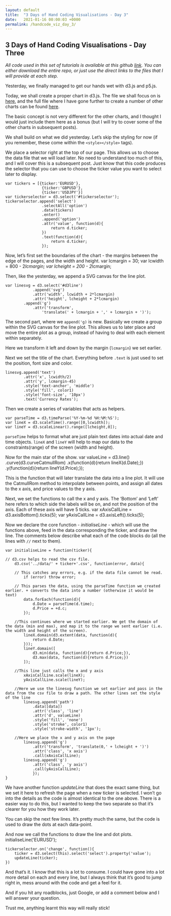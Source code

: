 ```yaml
---
layout: default
title:  "3 Days of Hand Coding Visualisations - Day 3"
date:   2021-01-16 00:00:03 +0000
permalink: /handcode_viz_day_3/
---
```


## 3 Days of Hand Coding Visualisations - Day Three


_All code used in this set of tutorials is available at this github [link][1]. You can either download the entire repo, or just use the direct links to the files that I will provide at each step._

Yesterday, we finally managed to get our hands wet with d3.js and p5.js.

Today, we shall create a proper chart in d3.js. The file we shall focus on is [here][2], and the full file where I have gone further to create a number of other charts can be found [here][3]. 

The basic concept is not very different for the other charts, and I thought I would just include them here as a bonus (but I will try to cover some of the other charts in subsequent posts).

We shall build on what we did yesterday. Let’s skip the styling for now (if you remember, these come within the `<style></style>` tags).

We place a selector right at the top of our page. This allows us to choose the data file that we will load later. No need to understand too much of this, and I will cover this is a subsequent post. Just know that this code produces the selector that you can use to choose the ticker value you want to select later to display.

	var tickers = [{ticker:'EURUSD'}, 
					{ticker:'GBPUSD'}, 
					{ticker:'USDJPY'}]
	var tickerselector = d3.select('#tickerselector');
	tickerselector.append('select')
					.selectAll('option')
					.data(tickers)
					.enter()
					.append('option')
					.attr('value', function(d){
						return d.ticker;
					})
					.text(function(d){
						return d.ticker;
					});

Now, let’s first set the boundaries of the chart - the margins between the edge of the pages, and the width and height.
	var lcmargin = 30;
	var lcwidth = 800 - 2*lcmargin;
	var lcheight = 200 - 2*lcmargin;

Then, like the yesterday, we append a SVG canvas for the line plot.

	var linesvg = d3.select('#d3line')
				.append('svg')
				.attr('width', lcwidth + 2*lcmargin)
				.attr('height', lcheight + 2*lcmargin)
			.append('g')
				.attr('transform', 
					'translate(' + lcmargin + ',' + lcmargin + ')');

The second part, where we `append('g)` is new. Basically we create a group within the SVG canvas for the line plot. This allows us to later place and move the entire plot as a group, instead of having to deal with each element within separately. 

Here we transform it left and down by the margin (`lcmargin`) we set earlier.

Next we set the title of the chart. Everything before `.text` is just used to set the position, font size and color.

	linesvg.append('text')
			.attr('x', lcwidth/2)
			.attr('y', lcmargin-45)
			.style('text-anchor', 'middle')
			.style('fill', color1)
			.style('font-size', '10px')
			.text('Currency Rates');

Then we create a series of variables that acts as helpers.

	var parseTime = d3.timeParse('%Y-%m-%d %H:%M:%S');
	var lineX = d3.scaleTime().range([0,lcwidth]);
	var lineY = d3.scaleLinear().range([lcheight,0]);

`parseTime` helps to format what are just plain text dates into actual date and time objects.
`lineX` and `lineY` will help to map our data to the constraints(range) of the screen (width and height). 

Now for the main star of the show.
	var valueLine = d3.line()
						.curve(d3.curveCatmullRom)
						.x(function(d){return lineX(d.Date);})
						.y(function(d){return lineY(d.Price);});

This is the function that will later translate the data into a line plot. It will use the CatmullRom method to interpolate between points, and assign all dates to the x axis, and price values to the y axis.

Next, we set the functions to call the x and y axis. The ‘Bottom’ and ‘Left’ here refers to which side the labels will be on, and not the position of the axis. Each of these axis will have 5 ticks.
	var xAxisCallLine = d3.axisBottom().ticks(5);
	var yAxisCallLine = d3.axisLeft().ticks(5);

Now we declare the core function - _initialiseLine_ - which will use the functions above, feed in the data corresponding the ticker, and draw the line. The comments below describe what each of the code blocks do (all the lines with `//` next to them).

	var initialiseLine = function(ticker){
	
	// d3.csv helps to read the csv file. 
		d3.csv('../data/' + ticker+'.csv', function(error, data){
	
		// This catches any errors, e.g. if the data file cannot be read.
			if (error) throw error;
	
		// This parses the data, using the parseTime function we created earlier. + converts the data into a number (otherwise it would be text)
			data.forEach(function(d){
				d.Date = parseTime(d.time);
				d.Price = +d.c;
			});
	
		//This continues where we started earlier. We get the domain of the data (min and max), and map it to the range we sent earlier (i.e. the width and height of the screen).
			lineX.domain(d3.extent(data, function(d){
				return d.Date;
			}));
			lineY.domain([
				d3.min(data, function(d){return d.Price;}),
				d3.max(data, function(d){return d.Price;})
			]);
		
		//This line just calls the x and y axis
			xAxisCallLine.scale(lineX);
			yAxisCallLine.scale(lineY);
	
		//Here we use the linesvg function we set earlier and pass in the data from the csv file to draw a path. The other lines set the style of the line
			linesvg.append('path')
				.data([data])
				.attr('class', 'line')
				.attr('d', valueLine)
				.style('fill', 'none')
				.style('stroke', color1)
				.style('stroke-width', '1px');
	
		//Here we place the x and y axis on the page
			linesvg.append('g')
				.attr('transform', 'translate(0,' + lcheight + ')')
				.attr('class', 'x axis')
				.call(xAxisCallLine);
			linesvg.append('g')
				.attr('class', 'y axis')
				.call(yAxisCallLine);
				});
	}

We have another function _updateLine_ that does the exact same thing, but we set it here to refresh the page when a new ticker is selected. I won’t go into the details as the code is almost identical to the one above. There is a easier way to do this, but I wanted to keep the two separate so that it’s clearer for you how they work later.

You can skip the next few lines. It’s pretty much the same, but the code is used to draw the dots at each data-point.

And now we call the functions to draw the line and dot plots.
	initialiseLine('EURUSD');
	
	tickerselector.on('change', function(){
		ticker = d3.select(this).select('select').property('value');
		updateLine(ticker);
	})

And that’s it. I know that this is a lot to consume. I could have gone into a lot more detail on each and every line, but I always think that it’s good to jump right in, mess around with the code and get a feel for it.

And if you hit any roadblocks, just Google, or add a comment below and I will answer your question. 

Trust me, anything learnt this way will really stick!

[1]:	https://github.com/playgrdstar/handcoding_viz
[2]:	https://github.com/playgrdstar/handcoding_viz/blob/master/src/lab.html
[3]:	https://github.com/playgrdstar/handcoding_viz/blob/master/src/three_dashboard.html